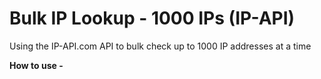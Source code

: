 # Bulk IP Lookup - 1000 IPs (IP-API)
Using the IP-API.com API to bulk check up to 1000 IP addresses at a time

**How to use -**
